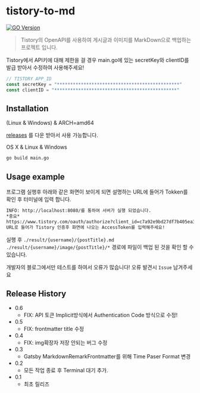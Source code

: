 # tistory-to-md

[![GO Version][go-image]][go-image]

> Tistory의 OpenAPI를 사용하여 게시글과 이미지를 MarkDown으로 백업하는 프로젝트 입니다.

Tistory에서 API키에 대해 제한을 걸 경우 main.go에 있는 secretKey와 clientID를 발급 받아서 수정하여 사용해주세요!
``` go
// TISTORY APP_ID
const secretKey = "**********************************************"
const clientID = "**********************************************"
```

## Installation

(Linux & Windows) & ARCH=amd64

[releases](https://github.com/JaeSeoKim/tistory-to-md/releases/) 를 다운 받아서 사용 가능합니다.

OS X & Linux & Windows

```sh
go build main.go
```

## Usage example

프로그램 실행후 아래와 같은 화면이 보이게 되면 설명하는 URL에 들어가 Tokken를 확인 후 터미널에 입력 합니다.

```bash
INFO: http://localhost:8080/를 통하여 서버가 실행 되었습니다.
*중요*
https://www.tistory.com/oauth/authorize?client_id=c7a92e9bd27df7b405ea3678e03eb460&redirect_uri=http://localhost:8080/&response_type=token
URL로 들어가 Tistory 인증후 화면에 나오는 AccessToken를 입력해주세요!
```
실행 후 `./result/{username}/{postTitle}.md` `./result/{username}/image/{postTitle}/*` 경로에 파일이 백업 된 것을 확인 할 수 있습니다.

개발자의 블로그에서만 테스트를 하여서 오류가 많습니다!
오류 발견시 `Issue` 남겨주세요

## Release History

* 0.6
    * FIX: API 토큰 Implicit방식에서 Authentication Code 방식으로 수정!
* 0.5
    * FIX: frontmatter title 수정
* 0.4
    * FIX: img확장자 저장 안되는 버그 수정
* 0.3
    * Gatsby MarkdownRemarkFrontmatter를 위해 Time Paser Format 변경
* 0.2
    * 모든 작업 종료 후 Terminal 대기 추가.
* 0.1
    * 최초 릴리즈

<!-- Markdown link & img dfn's -->
[go-image]: https://img.shields.io/github/go-mod/go-version/JaeSeoKim/tistory-to-md?filename=go.mod
